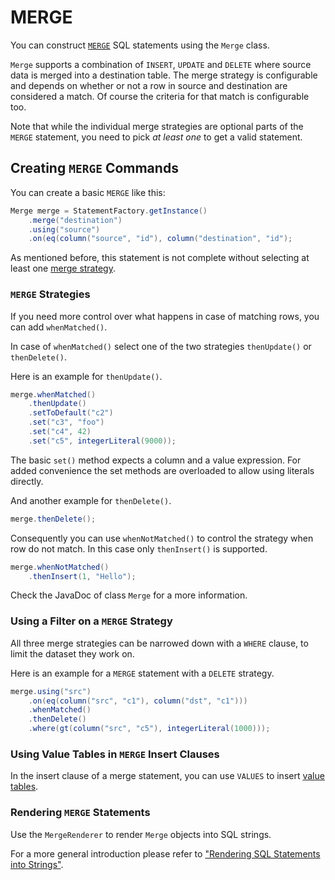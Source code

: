 # MERGE

You can construct [`MERGE`](https://docs.exasol.com/sql/merge.htm) SQL statements using the `Merge` class.

`Merge` supports a combination of `INSERT`, `UPDATE` and `DELETE` where source data is merged into a destination table. The merge strategy is configurable and depends on whether or not a row in source and destination are considered a match. Of course the criteria for that match is configurable too.

Note that while the individual merge strategies are optional parts of the `MERGE` statement, you need to pick *at least one* to get a valid statement.

## Creating `MERGE` Commands

You can create a basic `MERGE` like this:

```java
Merge merge = StatementFactory.getInstance()
    .merge("destination")
    .using("source")
    .on(eq(column("source", "id"), column("destination", "id");
```

As mentioned before, this statement is not complete without selecting at least one [merge strategy](#merge-strategies).

### `MERGE` Strategies

If you need more control over what happens in case of matching rows, you can add `whenMatched()`.

In case of `whenMatched()` select one of the two strategies `thenUpdate()` or `thenDelete()`.

Here is an example for `thenUpdate()`.

```java
merge.whenMatched()
    .thenUpdate()
    .setToDefault("c2")
    .set("c3", "foo")
    .set("c4", 42)
    .set("c5", integerLiteral(9000));
```

The basic `set()` method expects a column and a value expression. For added convenience the set methods are overloaded to allow using literals directly.

And another example for `thenDelete()`.

```java
merge.thenDelete();
```

Consequently you can use `whenNotMatched()` to control the strategy when row do not match. In this case only `thenInsert()` is supported.

```java
merge.whenNotMatched()
    .thenInsert(1, "Hello");
```

Check the JavaDoc of class `Merge` for a more information.

### Using a Filter on a `MERGE` Strategy

All three merge strategies can be narrowed down with a `WHERE` clause, to limit the dataset they work on.

Here is an example for a `MERGE` statement with a `DELETE` strategy.

```java
merge.using("src")
    .on(eq(column("src", "c1"), column("dst", "c1")))
    .whenMatched()
    .thenDelete()
    .where(gt(column("src", "c5"), integerLiteral(1000)));
```

### Using Value Tables in `MERGE` Insert Clauses

In the insert clause of a merge statement, you can use `VALUES` to insert [value tables](../common_constructs/value_tables.md).

### Rendering `MERGE` Statements

Use the `MergeRenderer` to render `Merge` objects into SQL strings.

For a more general introduction please refer to ["Rendering SQL Statements into Strings"](../rendering.md).